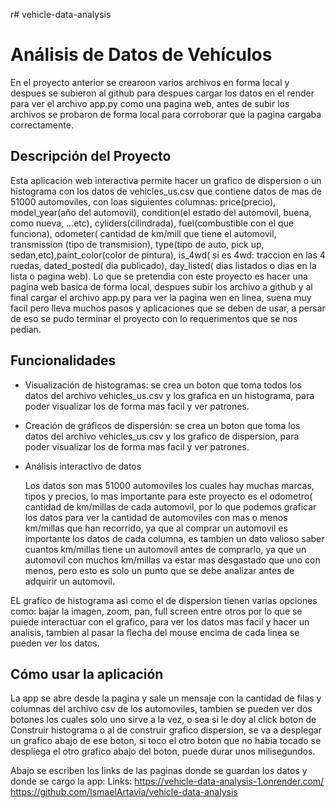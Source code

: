 r# vehicle-data-analysis
# Análisis de Datos de Vehículos
En el proyecto anterior se crearoon varios archivos en forma local y despues se subieron al github para despues cargar los
datos en el render para ver el archivo app.py como una pagina web, antes de subir los archivos se probaron de forma local para
corroborar que la pagina cargaba correctamente.

## Descripción del Proyecto
Esta aplicación web interactiva permite hacer un grafico de dispersion o un histograma con los datos de vehicles_us.csv que contiene
datos de mas de 51000 automoviles, con loas siguientes columnas: price(precio), model_year(año del automovil), condition(el estado del automovil, buena, como nueva, ...etc), cyliders(cilindrada), fuel(combustible con el que funciona), odometer( cantidad de km/mill que tiene el automovil, transmission (tipo de transmision), type(tipo de auto, pick up, sedan,etc),paint_color(color de pintura), is_4wd( si es 4wd: traccion en las 4 ruedas, dated_posted( dia publicado), day_listed( dias listados o dias
en la lista o pagina web).
Lo que se pretendia con este proyecto es hacer una pagina web basica de forma local, despues subir los archivo a github y al final cargar 
el archivo app.py para ver la pagina wen en linea, suena muy facil pero lleva muchos pasos y aplicaciones que se deben de usar, a persar de
eso se pudo terminar el proyecto con lo requerimentos que se nos pedian.

## Funcionalidades

- Visualización de histogramas: se crea un boton que toma todos los datos del archivo vehicles_us.csv y los grafica en un histograma,
  para poder visualizar los de forma mas facil y ver patrones.
  
- Creación de gráficos de dispersión: se crea un boton que toma los datos del archivo vehicles_us.csv y los grafico de dispersion,
  para poder visualizar los de forma mas facil y ver patrones.
  
- Análisis interactivo de datos
  
  Los datos son mas 51000 automoviles los cuales hay muchas marcas, tipos y precios, lo mas importante para este proyecto es
  el odometro( cantidad de km/millas de cada automovil, por lo que podemos graficar los datos para ver la cantidad de automoviles
  con mas o menos km/millas que han recorrido, ya que al comprar un automovil es importante los datos de cada columna, es tambien
  un dato valioso saber cuantos km/millas tiene un automovil antes de comprarlo, ya que un automovil con muchos km/millas va estar mas desgastado
  que uno con menos, pero esto es solo un punto que se debe analizar antes de adquirir un automovil.

EL grafico de histograma asi como el de dispersion tienen varias opciones como: bajar la imagen, zoom, pan, full screen entre otros por lo que se puiede interactuar
con el grafico, para ver los datos mas facil y hacer un analisis, tambien al pasar la flecha del mouse encima de cada linea se pueden ver los datos.
  

## Cómo usar la aplicación

La app se abre desde la pagina y sale un mensaje con la cantidad de filas y columnas del archivo csv de los automoviles, tambien se pueden ver dos botones los cuales solo uno sirve a la
vez, o sea si le doy al click boton de Construir histograma o al de construir grafico dispersion, se va a desplegar un grafico abajo de ese boton, si toco el otro boton que no habia
tocado se despliega el otro grafico abajo del boton, puede durar unos milisegundos.

Abajo se escriben los links de las paginas donde se guardan los datos y donde se cargo la app:
Links: 
https://vehicle-data-analysis-1.onrender.com/
https://github.com/IsmaelArtavia/vehicle-data-analysis
